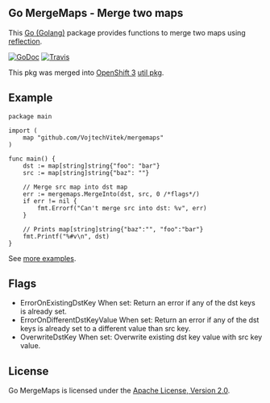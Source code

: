 Go MergeMaps - Merge two maps
-----------------------------
This [Go (Golang)](http://golang.org/) package provides functions to merge two maps using [reflection](http://golang.org/pkg/reflect/).

[![GoDoc](https://godoc.org/github.com/VojtechVitek/mergemaps?status.png)](https://godoc.org/github.com/VojtechVitek/mergemaps)
[![Travis](https://travis-ci.org/VojtechVitek/mergemaps.svg?branch=master)](https://travis-ci.org/VojtechVitek/mergemaps)

This pkg was merged into [OpenShift 3](https://github.com/openshift/origin) [util pkg](https://github.com/openshift/origin/blob/master/pkg/util/mergemap.go).

Example
-------

```
package main

import (
    map "github.com/VojtechVitek/mergemaps"
)

func main() {
    dst := map[string]string{"foo": "bar"}
    src := map[string]string{"baz": ""}

    // Merge src map into dst map
    err := mergemaps.MergeInto(dst, src, 0 /*flags*/)
    if err != nil {
        fmt.Errorf("Can't merge src into dst: %v", err)
    }

    // Prints map[string]string{"baz":"", "foo":"bar"}
    fmt.Printf("%#v\n", dst)
}
```

See [more examples](examples/examples.go).

Flags
-----

- ErrorOnExistingDstKey
    When set: Return an error if any of the dst keys is already set.
- ErrorOnDifferentDstKeyValue
    When set: Return an error if any of the dst keys is already set to a different value than src key.
- OverwriteDstKey
    When set: Overwrite existing dst key value with src key value.

License
-------
Go MergeMaps is licensed under the [Apache License, Version 2.0](http://www.apache.org/licenses/LICENSE-2.0).
